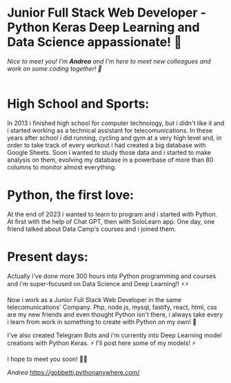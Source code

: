 # Junior Full Stack Web Developer - Python Keras Deep Learning and Data Science appassionate! 🚀
_Nice to meet you! I'm **Andrea** and I'm here to meet new colleagues and work on some coding together! 🌱_
<br><br>

# High School and Sports:
In 2013 i finished high school for computer technology, but i didn't like it and i started working as a technical assistant for telecomunications.
In these years after school i did running, cycling and gym at a very high level and, in order to take track of every workout i had created a big database with Google Sheets.
Soon i wanted to study those data and i started to make analysis on them, evolving my database in a powerbase of more than 80 columns to monitor almost everything.

# Python, the first love:
At the end of 2023 i wanted to learn to program and i started with Python.
At first with the help of Chat GPT, then with SoloLearn app.
One day, one friend talked about Data Camp's courses and i joined them.

# Present days:
Actually i've done more 300 hours into Python programming and courses and i'm super-focused on Data Science and Deep Learning!! ⚡⚡

Now i work as a Junior Full Stack Web Developer in the same telecomunications' Company.
Php, node.js, mysql, fastify, react, html, css are my new friends and even thought Python isn't there, i always take every i learn from work in something to create with Python on my own! 👀

I've also created Telegram Bots and i'm currently into Deep Learning model creations with Python Keras. ⚡
I'll post here some of my models! ⚡

I hope to meet you soon! 🎉🎉

_Andrea_
https://gobbetti.pythonanywhere.com/


<!---
gobbez/gobbez is a ✨ special ✨ repository because its `README.md` (this file) appears on your GitHub profile.
You can click the Preview link to take a look at your changes.
--->
